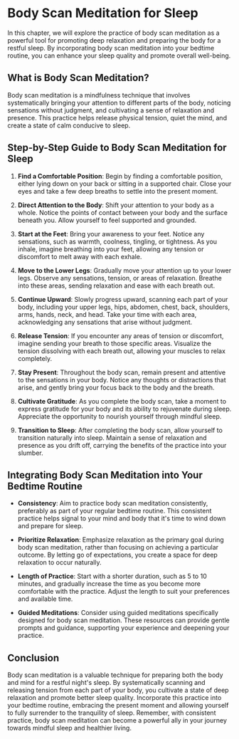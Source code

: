 Body Scan Meditation for Sleep
=======================================

In this chapter, we will explore the practice of body scan meditation as a powerful tool for promoting deep relaxation and preparing the body for a restful sleep. By incorporating body scan meditation into your bedtime routine, you can enhance your sleep quality and promote overall well-being.

What is Body Scan Meditation?
-----------------------------

Body scan meditation is a mindfulness technique that involves systematically bringing your attention to different parts of the body, noticing sensations without judgment, and cultivating a sense of relaxation and presence. This practice helps release physical tension, quiet the mind, and create a state of calm conducive to sleep.

Step-by-Step Guide to Body Scan Meditation for Sleep
----------------------------------------------------

1. **Find a Comfortable Position**: Begin by finding a comfortable position, either lying down on your back or sitting in a supported chair. Close your eyes and take a few deep breaths to settle into the present moment.

2. **Direct Attention to the Body**: Shift your attention to your body as a whole. Notice the points of contact between your body and the surface beneath you. Allow yourself to feel supported and grounded.

3. **Start at the Feet**: Bring your awareness to your feet. Notice any sensations, such as warmth, coolness, tingling, or tightness. As you inhale, imagine breathing into your feet, allowing any tension or discomfort to melt away with each exhale.

4. **Move to the Lower Legs**: Gradually move your attention up to your lower legs. Observe any sensations, tension, or areas of relaxation. Breathe into these areas, sending relaxation and ease with each breath out.

5. **Continue Upward**: Slowly progress upward, scanning each part of your body, including your upper legs, hips, abdomen, chest, back, shoulders, arms, hands, neck, and head. Take your time with each area, acknowledging any sensations that arise without judgment.

6. **Release Tension**: If you encounter any areas of tension or discomfort, imagine sending your breath to those specific areas. Visualize the tension dissolving with each breath out, allowing your muscles to relax completely.

7. **Stay Present**: Throughout the body scan, remain present and attentive to the sensations in your body. Notice any thoughts or distractions that arise, and gently bring your focus back to the body and the breath.

8. **Cultivate Gratitude**: As you complete the body scan, take a moment to express gratitude for your body and its ability to rejuvenate during sleep. Appreciate the opportunity to nourish yourself through mindful sleep.

9. **Transition to Sleep**: After completing the body scan, allow yourself to transition naturally into sleep. Maintain a sense of relaxation and presence as you drift off, carrying the benefits of the practice into your slumber.

Integrating Body Scan Meditation into Your Bedtime Routine
----------------------------------------------------------

* **Consistency**: Aim to practice body scan meditation consistently, preferably as part of your regular bedtime routine. This consistent practice helps signal to your mind and body that it's time to wind down and prepare for sleep.

* **Prioritize Relaxation**: Emphasize relaxation as the primary goal during body scan meditation, rather than focusing on achieving a particular outcome. By letting go of expectations, you create a space for deep relaxation to occur naturally.

* **Length of Practice**: Start with a shorter duration, such as 5 to 10 minutes, and gradually increase the time as you become more comfortable with the practice. Adjust the length to suit your preferences and available time.

* **Guided Meditations**: Consider using guided meditations specifically designed for body scan meditation. These resources can provide gentle prompts and guidance, supporting your experience and deepening your practice.

Conclusion
----------

Body scan meditation is a valuable technique for preparing both the body and mind for a restful night's sleep. By systematically scanning and releasing tension from each part of your body, you cultivate a state of deep relaxation and promote better sleep quality. Incorporate this practice into your bedtime routine, embracing the present moment and allowing yourself to fully surrender to the tranquility of sleep. Remember, with consistent practice, body scan meditation can become a powerful ally in your journey towards mindful sleep and healthier living.
